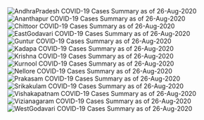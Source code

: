 
<img src="https://deepuhub.github.io/COVID-19/GraphsGenerated/26-Aug-2020/AndhraPradesh_26-Aug-2020.jpg" alt="AndhraPradesh COVID-19 Cases Summary as of 26-Aug-2020">
 <br>										  
<img src="https://deepuhub.github.io/COVID-19/GraphsGenerated/26-Aug-2020/Ananthapur_26-Aug-2020.jpg" alt="Ananthapur COVID-19 Cases Summary as of 26-Aug-2020">
 <br>										  
<img src="https://deepuhub.github.io/COVID-19/GraphsGenerated/26-Aug-2020/Chittoor_26-Aug-2020.jpg" alt="Chittoor COVID-19 Cases Summary as of 26-Aug-2020">
 <br>										  
<img src="https://deepuhub.github.io/COVID-19/GraphsGenerated/26-Aug-2020/EastGodavari_26-Aug-2020.jpg" alt="EastGodavari COVID-19 Cases Summary as of 26-Aug-2020">
 <br>										  
<img src="https://deepuhub.github.io/COVID-19/GraphsGenerated/26-Aug-2020/Guntur_26-Aug-2020.jpg" alt="Guntur COVID-19 Cases Summary as of 26-Aug-2020">
 <br>										  
<img src="https://deepuhub.github.io/COVID-19/GraphsGenerated/26-Aug-2020/Kadapa_26-Aug-2020.jpg" alt="Kadapa COVID-19 Cases Summary as of 26-Aug-2020">
 <br>										  
<img src="https://deepuhub.github.io/COVID-19/GraphsGenerated/26-Aug-2020/Krishna_26-Aug-2020.jpg" alt="Krishna COVID-19 Cases Summary as of 26-Aug-2020">
 <br>										  
<img src="https://deepuhub.github.io/COVID-19/GraphsGenerated/26-Aug-2020/Kurnool_26-Aug-2020.jpg" alt="Kurnool COVID-19 Cases Summary as of 26-Aug-2020">
 <br>										  
<img src="https://deepuhub.github.io/COVID-19/GraphsGenerated/26-Aug-2020/Nellore_26-Aug-2020.jpg" alt="Nellore COVID-19 Cases Summary as of 26-Aug-2020">
 <br>										  
<img src="https://deepuhub.github.io/COVID-19/GraphsGenerated/26-Aug-2020/Prakasam_26-Aug-2020.jpg" alt="Prakasam COVID-19 Cases Summary as of 26-Aug-2020">
 <br>										  
<img src="https://deepuhub.github.io/COVID-19/GraphsGenerated/26-Aug-2020/Srikakulam_26-Aug-2020.jpg" alt="Srikakulam COVID-19 Cases Summary as of 26-Aug-2020">
 <br>										  
<img src="https://deepuhub.github.io/COVID-19/GraphsGenerated/26-Aug-2020/Vishakapatnam_26-Aug-2020.jpg" alt="Vishakapatnam COVID-19 Cases Summary as of 26-Aug-2020">
 <br>										  
<img src="https://deepuhub.github.io/COVID-19/GraphsGenerated/26-Aug-2020/Vizianagaram_26-Aug-2020.jpg" alt="Vizianagaram COVID-19 Cases Summary as of 26-Aug-2020">
 <br>										  
<img src="https://deepuhub.github.io/COVID-19/GraphsGenerated/26-Aug-2020/WestGodavari_26-Aug-2020.jpg" alt="WestGodavari COVID-19 Cases Summary as of 26-Aug-2020">
 <br> 